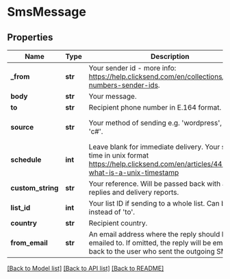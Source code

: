 # SmsMessage

## Properties
Name | Type | Description | Notes
------------ | ------------- | ------------- | -------------
**_from** | **str** | Your sender id - more info: https://help.clicksend.com/en/collections/57584-numbers-sender-ids. | [optional] 
**body** | **str** | Your message. | 
**to** | **str** | Recipient phone number in E.164 format. | [optional] 
**source** | **str** | Your method of sending e.g. &#39;wordpress&#39;, &#39;php&#39;, &#39;c#&#39;. | [optional] [default to 'sdk']
**schedule** | **int** | Leave blank for immediate delivery. Your schedule time in unix format https://help.clicksend.com/en/articles/44235-what-is-a-unix-timestamp | [optional] [default to 0]
**custom_string** | **str** | Your reference. Will be passed back with all replies and delivery reports. | [optional] 
**list_id** | **int** | Your list ID if sending to a whole list. Can be used instead of &#39;to&#39;. | [optional] 
**country** | **str** | Recipient country. | [optional] 
**from_email** | **str** | An email address where the reply should be emailed to. If omitted, the reply will be emailed back to the user who sent the outgoing SMS. | [optional] 

[[Back to Model list]](../README.md#documentation-for-models) [[Back to API list]](../README.md#documentation-for-api-endpoints) [[Back to README]](../README.md)


